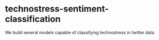 # technostress-sentiment-classification
We build several models capable of classifying technostress in twitter data
